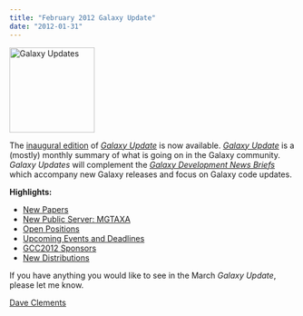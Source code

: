 ```yaml
---
title: "February 2012 Galaxy Update"
date: "2012-01-31"
---
```

<div class='right'><a href='/galaxy-updates/2012-02/'><img src="/images/logos/GalaxyUpdate200.png" alt="Galaxy Updates" width=150 /></a></div>

The [inaugural edition](/galaxy-updates/2012-02/) of *[Galaxy Update](/galaxy-updates/)* is now available.  *[Galaxy Update](/galaxy-updates/)* is a (mostly) monthly summary of what is going on in the Galaxy community.  *Galaxy Updates* will complement the *[Galaxy Development News Briefs](/docs/)* which accompany new Galaxy releases and focus on Galaxy code updates.

**Highlights:**

* [New Papers](/galaxy-updates/2012-02/#new-papers)
* [New Public Server: MGTAXA](/galaxy-updates/2012-02/#new-public-server-mgtaxa)
* [Open Positions](/galaxy-updates/2012-02/#whos-hiring)
* [Upcoming Events and Deadlines](/galaxy-updates/2012-02/#upcoming-events-and-deadlines)
* [GCC2012 Sponsors](/galaxy-updates/2012-02/#gcc2012-sponsors)
* [New Distributions](/galaxy-updates/2012-02/#new-distributions)

If you have anything you would like to see in the March *Galaxy Update*, please let me know.

[Dave Clements](/people/dave-clements/)
